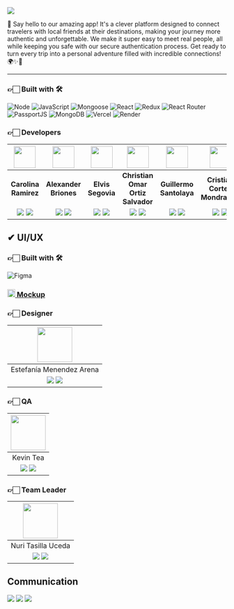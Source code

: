 <img align="center" src="https://svgshare.com/i/yoo.svg">



<p> 👋 Say hello to our amazing app! It's a clever platform designed to connect travelers with local friends at their destinations, making your journey more authentic and unforgettable. We make it super easy to meet real people, all while keeping you safe with our secure authentication process. Get ready to turn every trip into a personal adventure filled with incredible connections! 🌍✨🤝</p>

<hr/>

### 👉🏻 Built with 🛠️

![Node](https://img.shields.io/badge/node-grey?style=for-the-badge&logo=nodedotjs) ![JavaScript](https://img.shields.io/badge/JavaScript-%23323330.svg?style=for-the-badge&logo=Javascript&logoColor=%23F7DF1E) ![Mongoose](https://img.shields.io/badge/mongoose-grey?style=for-the-badge&logo=mongoose) ![React](https://img.shields.io/badge/React-149eca?style=for-the-badge&logo=react&logoColor=fff) ![Redux](https://img.shields.io/badge/Redux_Toolkit-%23593d88.svg?style=for-the-badge&logo=redux&logoColor=white) ![React Router](https://img.shields.io/badge/React_Router-000?style=for-the-badge&logo=reactrouter&logoColor=fff) ![PassportJS](https://img.shields.io/badge/passportjs-black?style=for-the-badge&logo=passport) ![MongoDB](https://img.shields.io/badge/mongodb-607D8B?style=for-the-badge&logo=mongodb) ![Vercel](https://img.shields.io/badge/vercel%20-%23000000.svg?&style=for-the-badge&logo=vercel&logoColor=white) ![Render](https://img.shields.io/badge/Render%20-grey?style=for-the-badge&logo=render)
### 👉🏻 Developers

| <img src="https://avatars.githubusercontent.com/u/114014816?v=4" width=50>| <img src="https://avatars.githubusercontent.com/u/52339437?v=4" width=50>|  <img src="https://avatars.githubusercontent.com/u/24416449?v=4" width=50>  |  <img src="https://avatars.githubusercontent.com/u/40554424?v=4" width=50>  |  <img src="https://avatars.githubusercontent.com/u/119370425?v=4" width=50> |  <img src="https://avatars.githubusercontent.com/u/99297135?v=4" width=50> |  <img src="https://avatars.githubusercontent.com/u/95319442?v=4" width=50> |  <img src="https://avatars.githubusercontent.com/u/78119835?v=4" width=50> |  <img src="https://avatars.githubusercontent.com/u/102430306?v=4" width=50> |  <img src="https://avatars.githubusercontent.com/u/108099077?v=4" width=50> |
:-:|:-:|:-:|:-:|:-:|:-:|:-:|:-:|:-:|:-:|
| **Carolina Ramirez**  | **Alexander Briones**  | **Elvis Segovia**  | **Christian Omar Ortiz Salvador**  | **Guillermo Santolaya** | **Cristian Cortes Mondragon** | **Gustavo Torres** | **Henry Ramirez** | **Juan Javier Pedernera** | **Kevin Borge** | **Kevin Rojas** |
| <a href="https://github.com/CaroPam88"><img src="https://img.shields.io/badge/github-%23121011.svg?&style=for-the-badge&logo=github&logoColor=white"/></a> <a href="https://www.linkedin.com/in/carolina-ramirez-a567b1171/"><img src="https://img.shields.io/badge/linkedin%20-%230077B5.svg?&style=for-the-badge&logo=linkedin&logoColor=white"/></a> | <a href="https://github.com/alexbvart"><img src="https://img.shields.io/badge/github-%23121011.svg?&style=for-the-badge&logo=github&logoColor=white"/></a> <a href="#"><img src="https://img.shields.io/badge/linkedin%20-%230077B5.svg?&style=for-the-badge&logo=linkedin&logoColor=white"/></a> | <a href="https://github.com/elvus"><img src="https://img.shields.io/badge/github-%23121011.svg?&style=for-the-badge&logo=github&logoColor=white"/></a> <a href="https://www.linkedin.com/in/elvis-segovia-6563aa171/"><img src="https://img.shields.io/badge/linkedin%20-%230077B5.svg?&style=for-the-badge&logo=linkedin&logoColor=white"/></a> | <a href="https://github.com/cric992010"><img src="https://img.shields.io/badge/github-%23121011.svg?&style=for-the-badge&logo=github&logoColor=white"/></a> <a href="#"><img src="https://img.shields.io/badge/linkedin%20-%230077B5.svg?&style=for-the-badge&logo=linkedin&logoColor=white"/></a> | <a href="https://github.com/gsantolaya"><img src="https://img.shields.io/badge/github-%23121011.svg?&style=for-the-badge&logo=github&logoColor=white"/></a> <a href="#"><img src="https://img.shields.io/badge/linkedin%20-%230077B5.svg?&style=for-the-badge&logo=linkedin&logoColor=white"/></a> | <a href="https://github.com/Cristiancm49"><img src="https://img.shields.io/badge/github-%23121011.svg?&style=for-the-badge&logo=github&logoColor=white"/></a> <a href="#"><img src="https://img.shields.io/badge/linkedin%20-%230077B5.svg?&style=for-the-badge&logo=linkedin&logoColor=white"/></a> | <a href="https://github.com/betogus"><img src="https://img.shields.io/badge/github-%23121011.svg?&style=for-the-badge&logo=github&logoColor=white"/></a> <a href="https://www.linkedin.com/in/betogus2009/"><img src="https://img.shields.io/badge/linkedin%20-%230077B5.svg?&style=for-the-badge&logo=linkedin&logoColor=white"/></a> | <a href="https://github.com/HenryMilac"><img src="https://img.shields.io/badge/github-%23121011.svg?&style=for-the-badge&logo=github&logoColor=white"/></a> <a href="#"><img src="https://img.shields.io/badge/linkedin%20-%230077B5.svg?&style=for-the-badge&logo=linkedin&logoColor=white"/></a> | <a href="https://github.com/Javier-Pedernera"><img src="https://img.shields.io/badge/github-%23121011.svg?&style=for-the-badge&logo=github&logoColor=white"/></a> <a href="https://www.linkedin.com/in/Juan-Javier-Pedernera/"><img src="https://img.shields.io/badge/linkedin%20-%230077B5.svg?&style=for-the-badge&logo=linkedin&logoColor=white"/></a> | <a href="https://github.com/PixelGenetics"><img src="https://img.shields.io/badge/github-%23121011.svg?&style=for-the-badge&logo=github&logoColor=white"/></a> <a href="#"><img src="https://img.shields.io/badge/linkedin%20-%230077B5.svg?&style=for-the-badge&logo=linkedin&logoColor=white"/></a> | <a href="https://github.com/NozoDev"><img src="https://img.shields.io/badge/github-%23121011.svg?&style=for-the-badge&logo=github&logoColor=white"/></a> <a href="https://www.linkedin.com/in/kevin-oswaldo-rojas-velandia-73a343241/"><img src="https://img.shields.io/badge/linkedin%20-%230077B5.svg?&style=for-the-badge&logo=linkedin&logoColor=white"/></a> |

## ✔ UI/UX

### 👉🏻 Built with 🛠️

![Figma](https://img.shields.io/badge/Figma-%23F24E1E.svg?style=for-the-badge&logo=Figma&logoColor=white)
### <a href="https://www.figma.com/file/sqATOfx6j9cmyK1tmYoAGy/S11---No-contry?type=design&node-id=346-3024&mode=design&t=j6OeBs4liRi4EnM1-0"><img height="18px" src="https://img.icons8.com/color/344/figma--v1.png"/> Mockup</a>

### 👉🏻 Designer

| <img src="https://avatars.githubusercontent.com/u/147064772?v=4" width=80>|
|:-:|
| Estefanía Menendez Arena|
| <a href="https://github.com/EstefaniaArena"><img src="https://img.shields.io/badge/Github-%2320232a.svg?style=for-the-badge&logo=Github&logoColor=%%2361DAFB"/></a> <a href="https://linkedin.com/in/estefan%C3%ADaarena/"><img src="https://img.shields.io/badge/linkedin%20-%230077B5.svg?&style=for-the-badge&logo=linkedin&logoColor=white"/></a> ||

### 👉🏻 QA

| <img src="https://avatars.githubusercontent.com/u/21957764?v=4" width=80>|
|:-:|
| Kevin Tea|
| <a href="https://github.com/kevintea"><img src="https://img.shields.io/badge/Github-%2320232a.svg?style=for-the-badge&logo=Github&logoColor=%%2361DAFB"/></a> <a href="https://www.linkedin.com/in/kevintea/"><img src="https://img.shields.io/badge/linkedin%20-%230077B5.svg?&style=for-the-badge&logo=linkedin&logoColor=white"/></a> ||

### 👉🏻 Team Leader


| <img src="https://media-exp1.licdn.com/dms/image/C4D03AQF9rsUvFbgBoQ/profile-displayphoto-shrink_800_800/0/1655738132255?e=1671667200&v=beta&t=SQxTTu16OigEskquv-1wXmuK72t6H_5chkWc2RSDSSg" width=80>|
|:-:|
| Nuri Tasilla Uceda |
|<a href="#"><img src="https://img.shields.io/badge/github-%23121011.svg?&style=for-the-badge&logo=github&logoColor=white"/></a> <a href="#"><img src="https://img.shields.io/badge/linkedin%20-%230077B5.svg?&style=for-the-badge&logo=linkedin&logoColor=white"/></a> ||

## Communication

![](https://img.shields.io/badge/Discord-5865F2?style=for-the-badge&logo=Discord&logoColor=fff) ![](https://img.shields.io/badge/Trello-095ED8?style=for-the-badge&logo=Trello&logoColor=fff) ![](https://img.shields.io/badge/Slack-%23ED8B00?style=for-the-badge&logo=Slack&logoColor=fff)